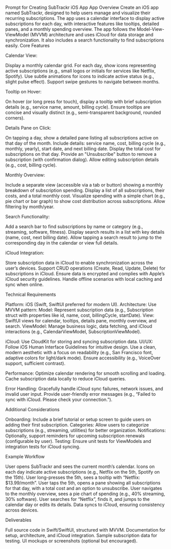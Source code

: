 Prompt for Creating SubTrackr iOS App
App Overview
Create an iOS app named SubTrackr, designed to help users manage and visualize their recurring subscriptions. The app uses a calendar interface to display active subscriptions for each day, with interactive features like tooltips, detailed panes, and a monthly spending overview. The app follows the Model-View-ViewModel (MVVM) architecture and uses iCloud for data storage and synchronization. It also includes a search functionality to find subscriptions easily.
Core Features

Calendar View:

Display a monthly calendar grid.
For each day, show icons representing active subscriptions (e.g., small logos or initials for services like Netflix, Spotify).
Use subtle animations for icons to indicate active status (e.g., slight pulse effect).
Support swipe gestures to navigate between months.


Tooltip on Hover:

On hover (or long press for touch), display a tooltip with brief subscription details (e.g., service name, amount, billing cycle).
Ensure tooltips are concise and visually distinct (e.g., semi-transparent background, rounded corners).


Details Pane on Click:

On tapping a day, show a detailed pane listing all subscriptions active on that day of the month.
Include details: service name, cost, billing cycle (e.g., monthly, yearly), start date, and next billing date.
Display the total cost for subscriptions on that day.
Provide an "Unsubscribe" button to remove a subscription (with confirmation dialog).
Allow editing subscription details (e.g., cost, billing cycle).


Monthly Overview:

Include a separate view (accessible via a tab or button) showing a monthly breakdown of subscription spending.
Display a list of all subscriptions, their costs, and a total monthly cost.
Visualize spending with a simple chart (e.g., pie chart or bar graph) to show cost distribution across subscriptions.
Allow filtering by month/year.


Search Functionality:

Add a search bar to find subscriptions by name or category (e.g., streaming, software, fitness).
Display search results in a list with key details (name, cost, next billing date).
Allow tapping a search result to jump to the corresponding day in the calendar or view full details.


iCloud Integration:

Store subscription data in iCloud to enable synchronization across the user’s devices.
Support CRUD operations (Create, Read, Update, Delete) for subscriptions in iCloud.
Ensure data is encrypted and complies with Apple’s iCloud security guidelines.
Handle offline scenarios with local caching and sync when online.



Technical Requirements

Platform: iOS (Swift, SwiftUI preferred for modern UI).
Architecture: Use MVVM pattern:
Model: Represent subscription data (e.g., Subscription struct with properties like id, name, cost, billingCycle, startDate).
View: SwiftUI views for calendar, tooltips, details pane, monthly overview, and search.
ViewModel: Manage business logic, data fetching, and iCloud interactions (e.g., CalendarViewModel, SubscriptionViewModel).


iCloud: Use CloudKit for storing and syncing subscription data.
UI/UX:
Follow iOS Human Interface Guidelines for intuitive design.
Use a clean, modern aesthetic with a focus on readability (e.g., San Francisco font, adaptive colors for light/dark mode).
Ensure accessibility (e.g., VoiceOver support, sufficient contrast).


Performance:
Optimize calendar rendering for smooth scrolling and loading.
Cache subscription data locally to reduce iCloud queries.


Error Handling:
Gracefully handle iCloud sync failures, network issues, and invalid user input.
Provide user-friendly error messages (e.g., “Failed to sync with iCloud. Please check your connection.”).



Additional Considerations

Onboarding: Include a brief tutorial or setup screen to guide users on adding their first subscription.
Categories: Allow users to categorize subscriptions (e.g., streaming, utilities) for better organization.
Notifications: Optionally, support reminders for upcoming subscription renewals (configurable by user).
Testing: Ensure unit tests for ViewModels and integration tests for iCloud syncing.

Example Workflow

User opens SubTrackr and sees the current month’s calendar.
Icons on each day indicate active subscriptions (e.g., Netflix on the 5th, Spotify on the 15th).
User long-presses the 5th, sees a tooltip with “Netflix: $13.99/month”.
User taps the 5th, opens a pane showing all subscriptions for that day, with a total cost and an option to unsubscribe.
User navigates to the monthly overview, sees a pie chart of spending (e.g., 40% streaming, 30% software).
User searches for “Netflix”, finds it, and jumps to the calendar day or edits its details.
Data syncs to iCloud, ensuring consistency across devices.

Deliverables

Full source code in Swift/SwiftUI, structured with MVVM.
Documentation for setup, architecture, and iCloud integration.
Sample subscription data for testing.
UI mockups or screenshots (optional but encouraged).

